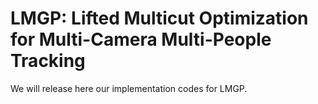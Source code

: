 # LMGP: Lifted Multicut Optimization for Multi-Camera Multi-People Tracking
We will release here our implementation codes for LMGP.

